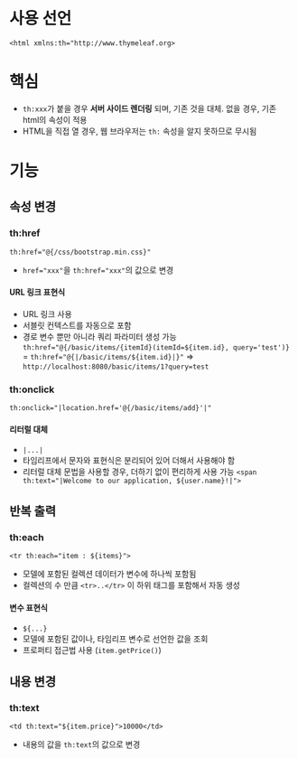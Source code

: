 # 사용 선언
`<html xmlns:th="http://www.thymeleaf.org>`
# 핵심
- `th:xxx`가 붙을 경우 **서버 사이드 렌더링** 되며, 기존 것을 대체. 없을 경우, 기존 html의 속성이 적용
- HTML을 직접 열 경우, 웹 브라우저는 `th:` 속성을 알지 못하므로 무시됨
# 기능
## 속성 변경
### th:href
`th:href="@{/css/bootstrap.min.css}"`
- `href="xxx"`을 `th:href="xxx"`의 값으로 변경
#### URL 링크 표현식
- URL 링크 사용
- 서블릿 컨텍스트를 자동으로 포함
- 경로 변수 뿐만 아니라 쿼리 파라미터 생성 가능
	`th:href="@{/basic/items/{itemId}(itemId=${item.id}, query='test')}`
	= `th:href="@{|/basic/items/${item.id}|}"`
	=> `http://localhost:8080/basic/items/1?query=test`
### th:onclick
`th:onclick="|location.href='@{/basic/items/add}'|"`
#### 리터럴 대체
- `|...|`
- 타임리프에서 문자와 표현식은 분리되어 있어 더해서 사용해야 함
- 리터럴 대체 문법을 사용할 경우, 더하기 없이 편리하게 사용 가능
	`<span th:text="|Welcome to our application, ${user.name}!|">`
## 반복 출력
### th:each
`<tr th:each="item : ${items}">`
- 모델에 포함된 컬렉션 데이터가 변수에 하나씩 포함됨
- 컬렉션의 수 만큼 `<tr>..</tr>` 이 하위 태그를 포함해서 자동 생성
#### 변수 표현식
- `${...}`
- 모델에 포함된 값이나, 타임리프 변수로 선언한 값을 조회
- 프로퍼티 접근법 사용 (`item.getPrice()`)
## 내용 변경
### th:text
`<td th:text="${item.price}">10000</td>`
- 내용의 값을 `th:text`의 값으로 변경
